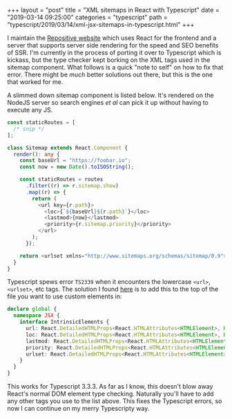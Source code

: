 +++
layout = "post"
title = "XML sitemaps in React with Typescript"
date = "2019-03-14 09:25:00"
categories = "typescript"
path = "typescript/2019/03/14/xml-jsx-sitemaps-in-typescript.html"
+++

I maintain the [Repositive website](https://repositive.io) which uses React for the frontend and a
server that supports server side rendering for the speed and SEO benefits of SSR. I'm currently in
the process of porting it over to Typescript which is kickass, but the type checker kept borking on
the XML tags used in the sitemap component. What follows is a quick "note to self" on how to fix
that error. There might be _much_ better solutions out there, but this is the one that worked for
me.

A slimmed down sitemap component is listed below. It's rendered on the NodeJS server so search
engines _et al_ can pick it up without having to execute any JS.

```typescript
const staticRoutes = [
  /* snip */
];

class Sitemap extends React.Component {
  render(): any {
    const baseUrl = "https://foobar.io";
    const now = new Date().toISOString();

    const staticRoutes = routes
      .filter((r) => r.sitemap.show)
      .map((r) => {
        return (
          <url key={r.path}>
            <loc>{`${baseUrl}${r.path}`}</loc>
            <lastmod>{now}</lastmod>
            <priority>{r.sitemap.priority}</priority>
          </url>
        );
      });

    return <urlset xmlns="http://www.sitemaps.org/schemas/sitemap/0.9">{staticRoutes}</urlset>;
  }
}
```

Typescript spews error `TS2339` when it encounters the lowercase `<url>`, `<urlset>`, etc tags. The
solution I found [here](https://github.com/Microsoft/TypeScript/issues/15449#issuecomment-385959396)
is to add this to the top of the file you want to use custom elements in:

```typescript
declare global {
  namespace JSX {
    interface IntrinsicElements {
      url: React.DetailedHTMLProps<React.HTMLAttributes<HTMLElement>, HTMLElement>;
      loc: React.DetailedHTMLProps<React.HTMLAttributes<HTMLElement>, HTMLElement>;
      lastmod: React.DetailedHTMLProps<React.HTMLAttributes<HTMLElement>, HTMLElement>;
      priority: React.DetailedHTMLProps<React.HTMLAttributes<HTMLElement>, HTMLElement>;
      urlset: React.DetailedHTMLProps<React.HTMLAttributes<HTMLElement>, HTMLElement>;
    }
  }
}
```

This works for Typescript 3.3.3. As far as I know, this doesn't blow away React's normal DOM element
type checking. Naturally you'll have to add any other tags you use to the list above. This fixes the
Typescript errors, so now I can continue on my merry Typescripty way.
